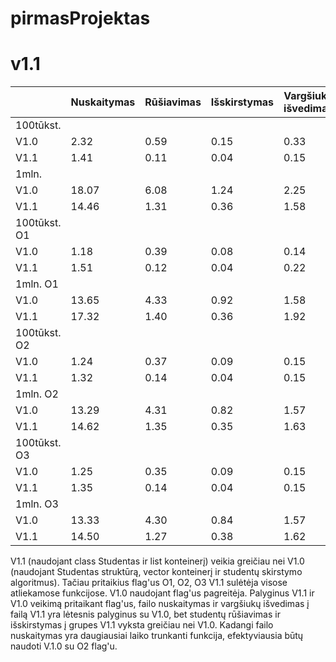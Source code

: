 # pirmasProjektas

# **v1.1**

||Nuskaitymas|Rūšiavimas|Išskirstymas|Vargšiukų išvedimas|Kietakų išvedimas|
|-------------|-------------|-------------|-------------|-------------|-------------|
|100tūkst.||||||
|V1.0|2.32|0.59|0.15|0.33|0|
|V1.1|1.41|0.11|0.04|0.15|0|
|1mln.||||||
|V1.0|18.07|6.08|1.24|2.25|0|
|V1.1|14.46|1.31|0.36|1.58|0|
|100tūkst. O1||||||
|V1.0|1.18|0.39|0.08|0.14|0|
|V1.1|1.51|0.12|0.04|0.22|0|
|1mln. O1||||||
|V1.0|13.65|4.33|0.92|1.58|0|
|V1.1|17.32|1.40|0.36|1.92|0|
|100tūkst. O2||||||
|V1.0|1.24|0.37|0.09|0.15|0|
|V1.1|1.32|0.14|0.04|0.15|0|
|1mln. O2||||||
|V1.0|13.29|4.31|0.82|1.57|0|
|V1.1|14.62|1.35|0.35|1.63|0|
|100tūkst. O3||||||
|V1.0|1.25|0.35|0.09|0.15|0|
|V1.1|1.35|0.14|0.04|0.15|0|
|1mln. O3||||||
|V1.0|13.33|4.30|0.84|1.57|0|
|V1.1|14.50|1.27|0.38|1.62|0|

V1.1 (naudojant class Studentas ir list konteinerį) veikia greičiau nei V1.0 (naudojant Studentas struktūrą, vector konteinerį ir studentų skirstymo algoritmus). Tačiau pritaikius flag'us O1, O2, O3 V1.1 sulėtėja visose atliekamose funkcijose. V1.0 naudojant flag'us pagreitėja. Palyginus V1.1 ir V1.0 veikimą pritaikant flag'us, failo nuskaitymas ir vargšiukų išvedimas į failą V1.1 yra lėtesnis palyginus su V1.0, bet studentų rūšiavimas ir išskirstymas į grupes V1.1 vyksta greičiau nei V1.0. Kadangi failo nuskaitymas yra daugiausiai laiko trunkanti funkcija, efektyviausia būtų naudoti V.1.0 su O2 flag'u.
